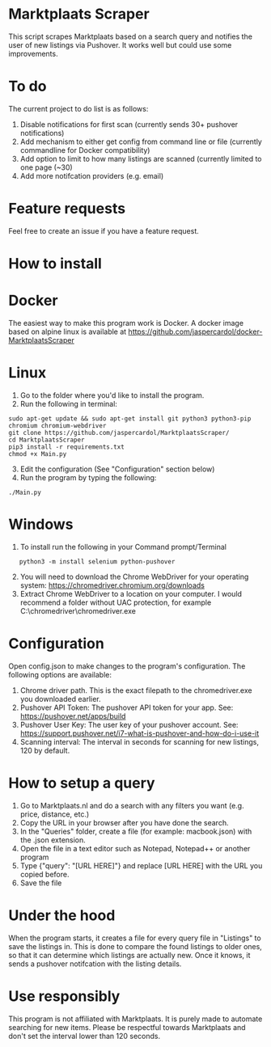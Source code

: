 # Marktplaats Scraper
This script scrapes Marktplaats based on a search query and notifies the user of new listings via Pushover. It works well but could use some improvements.

# To do
The current project to do list is as follows:
1. Disable notifications for first scan (currently sends 30+ pushover notifications)
2. Add mechanism to either get config from command line or file (currently commandline for Docker compatibility)
3. Add option to limit to how many listings are scanned (currently limited to one page (~30)
4. Add more notifcation providers (e.g. email)

# Feature requests
Feel free to create an issue if you have a feature request.


# How to install
  # Docker
  The easiest way to make this program work is Docker. A docker image based on alpine linux is available at https://github.com/jaspercardol/docker-MarktplaatsScraper

  # Linux
  1. Go to the folder where you'd like to install the program.
  2. Run the following in terminal:
  ```
  sudo apt-get update && sudo apt-get install git python3 python3-pip chromium chromium-webdriver
  git clone https://github.com/jaspercardol/MarktplaatsScraper/
  cd MarktplaatsScraper
  pip3 install -r requirements.txt
  chmod +x Main.py
  ```
  3. Edit the configuration (See "Configuration" section below)
  4. Run the program by typing the following:
  ```
  ./Main.py
  ```
  
  # Windows
   1. To install run the following in your Command prompt/Terminal

```python3
   python3 -m install selenium python-pushover
   ```
   2. You will need to download the Chrome WebDriver for your operating system: https://chromedriver.chromium.org/downloads
   3. Extract Chrome WebDriver to a location on your computer. I would recommend a folder without UAC protection, for example C:\chromedriver\chromedriver.exe
   
# Configuration
Open config.json to make changes to the program's configuration. The following options are available:
 1. Chrome driver path. This is the exact filepath to the chromedriver.exe you downloaded earlier.
 2. Pushover API Token: The pushover API token for your app. See: https://pushover.net/apps/build
 3. Pushover User Key: The user key of your pushover account. See: https://support.pushover.net/i7-what-is-pushover-and-how-do-i-use-it
 4. Scanning interval: The interval in seconds for scanning for new listings, 120 by default.

# How to setup a query
1. Go to Marktplaats.nl and do a search with any filters you want (e.g. price, distance, etc.)
2. Copy the URL in your browser after you have done the search.
3. In the "Queries" folder, create a file (for example: macbook.json) with the .json extension.
4. Open the file in a text editor such as Notepad, Notepad++ or another program
5. Type {"query": "[URL HERE]"} and replace [URL HERE] with the URL you copied before.
6. Save the file

# Under the hood
When the program starts, it creates a file for every query file in "Listings" to save the listings in. This is done to compare the found listings to older ones, so that it can determine which listings are actually new. Once it knows, it sends a pushover notifcation with the listing details.

# Use responsibly
This program is not affiliated with Marktplaats. It is purely made to automate searching for new items. Please be respectful towards Marktplaats and don't set the interval lower than 120 seconds.
